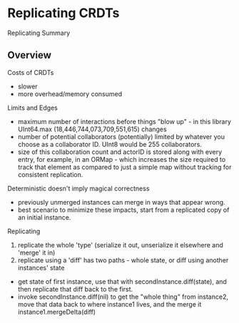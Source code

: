 # Replicating CRDTs

Replicating Summary

## Overview

Costs of CRDTs
 - slower
 - more overhead/memory consumed

Limits and Edges
 - maximum number of interactions before things "blow up" - in this library UInt64.max (18,446,744,073,709,551,615) changes
 - number of potential collaborators (potentially) limited by whatever you choose as a collaborator ID. UInt8 would be 255 collaborators.
 - size of this collaboration count and actorID is stored along with every entry, for example, in an ORMap - which increases the size required to track that element as compared to just a simple map without tracking for consistent replication.

Deterministic doesn't imply magical correctness

 - previously unmerged instances can merge in ways that appear wrong.
 - best scenario to minimize these impacts, start from a replicated copy of an initial instance.

Replicating

 1. replicate the whole 'type' (serialize it out, unserialize it elsewhere and 'merge' it in)
 2. replicate using a 'diff' has two paths - whole state, or diff using another instances' state
  - get state of first instance, use that with secondInstance.diff(state), and then replicate that diff back to the first.
  - invoke secondInstance.diff(nil) to get the "whole thing" from instance2, move that data back to where instance1 lives, and the merge it instance1.mergeDelta(diff) 
